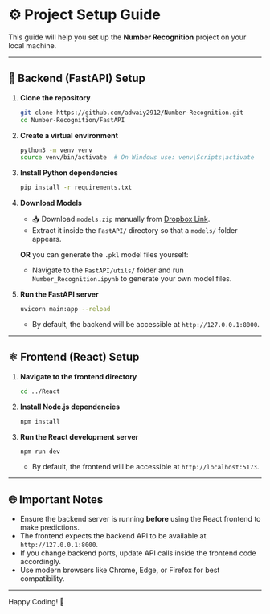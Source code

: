 # ⚙️ Project Setup Guide

This guide will help you set up the **Number Recognition** project on your local machine.

---

## 🐍 Backend (FastAPI) Setup

1. **Clone the repository**

   ```bash
   git clone https://github.com/adwaiy2912/Number-Recognition.git
   cd Number-Recognition/FastAPI
   ```

2. **Create a virtual environment**

   ```bash
   python3 -m venv venv
   source venv/bin/activate  # On Windows use: venv\Scripts\activate
   ```

3. **Install Python dependencies**

   ```bash
   pip install -r requirements.txt
   ```

4. **Download Models**

   -  📥 Download `models.zip` manually from [Dropbox Link](https://www.dropbox.com/scl/fi/lxpmqmu65b9nmxtjjeukt/models.zip?rlkey=mxuyoquhrphk5ugwm9jbha48d&st=8ejq30ci&dl=0).
   -  Extract it inside the `FastAPI/` directory so that a `models/` folder appears.

   **OR** you can generate the `.pkl` model files yourself:

   -  Navigate to the `FastAPI/utils/` folder and run `Number_Recognition.ipynb` to generate your own model files.

5. **Run the FastAPI server**
   ```bash
   uvicorn main:app --reload
   ```
   -  By default, the backend will be accessible at `http://127.0.0.1:8000`.

---

## ⚛️ Frontend (React) Setup

1. **Navigate to the frontend directory**

   ```bash
   cd ../React
   ```

2. **Install Node.js dependencies**

   ```bash
   npm install
   ```

3. **Run the React development server**
   ```bash
   npm run dev
   ```
   -  By default, the frontend will be accessible at `http://localhost:5173`.

---

## 🌐 Important Notes

-  Ensure the backend server is running **before** using the React frontend to make predictions.
-  The frontend expects the backend API to be available at `http://127.0.0.1:8000`.
-  If you change backend ports, update API calls inside the frontend code accordingly.
-  Use modern browsers like Chrome, Edge, or Firefox for best compatibility.

---

Happy Coding! 🚀
